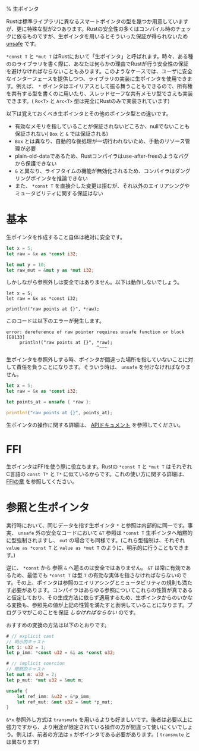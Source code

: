 % 生ポインタ
<!-- % Raw Pointers -->

<!-- Rust has a number of different smart pointer types in its standard library, but
there are two types that are extra-special. Much of Rust’s safety comes from
compile-time checks, but raw pointers don’t have such guarantees, and are
[unsafe][unsafe] to use. -->
Rustは標準ライブラリに異なるスマートポインタの型を幾つか用意していますが、更に特殊な型が2つあります。Rustの安全性の多くはコンパイル時のチェックに依るものですが、生ポインタを用いるとそういった保証が得られないため [unsafe][unsafe] です。

<!-- `*const T` and `*mut T` are called ‘raw pointers’ in Rust. Sometimes, when
writing certain kinds of libraries, you’ll need to get around Rust’s safety
guarantees for some reason. In this case, you can use raw pointers to implement
your library, while exposing a safe interface for your users. For example, `*`
pointers are allowed to alias, allowing them to be used to write
shared-ownership types, and even thread-safe shared memory types (the `Rc<T>`
and `Arc<T>` types are both implemented entirely in Rust). -->
`*const T` と `*mut T` はRustにおいて「生ポインタ」と呼ばれます。時々、ある種ののライブラリを書く際に、あなたは何らかの理由でRustが行う安全性の保証を避けなければならないこともあります。このようなケースでは、ユーザに安全なインターフェースを提供しつつ、ライブラリの実装に生ポインタを使用できます。例えば、 `*` ポインタはエイリアスとして振る舞うこともできるので、所有権を共有する型を書くのに用いたり、スレッドセーフな共有メモリ型でさえも実装できます。( `Rc<T>` と `Arc<T>` 型は完全にRustのみで実装されています)

<!-- Here are some things to remember about raw pointers that are different than
other pointer types. They: -->
以下は覚えておくべき生ポインタとその他のポインタ型との違いです。

<!-- - are not guaranteed to point to valid memory and are not even
  guaranteed to be non-null (unlike both `Box` and `&`); -->
<!-- - do not have any automatic clean-up, unlike `Box`, and so require
  manual resource management; -->
<!-- - are plain-old-data, that is, they don't move ownership, again unlike
  `Box`, hence the Rust compiler cannot protect against bugs like
  use-after-free; -->
<!-- - lack any form of lifetimes, unlike `&`, and so the compiler cannot
  reason about dangling pointers; and
- have no guarantees about aliasing or mutability other than mutation
  not being allowed directly through a `*const T`. -->
- 有効なメモリを指していることが保証されないどころか、nullでないことも保証されない( `Box` と `&` では保証される)
- `Box` とは異なり、自動的な後処理が一切行われないため、手動のリソース管理が必要
- plain-old-dataであるため、Rustコンパイラはuse-after-freeのようなバグから保護できない
- `&` と異なり、ライフタイムの機能が無効化されるため、コンパイラはダングリングポインタを推論できない
- また、 `*const T` を直接介した変更は拒むが、それ以外のエイリアシングやミュータビリティに関する保証はない


<!-- # Basics -->
# 基本

<!-- Creating a raw pointer is perfectly safe: -->
生ポインタを作成すること自体は絶対に安全です。

```rust
let x = 5;
let raw = &x as *const i32;

let mut y = 10;
let raw_mut = &mut y as *mut i32;
```

<!-- However, dereferencing one is not. This won’t work: -->
しかしながら参照外しは安全ではありません。以下は動作しないでしょう。


```rust,ignore
let x = 5;
let raw = &x as *const i32;

println!("raw points at {}", *raw);
```

<!-- It gives this error: -->
このコードは以下のエラーが発生します。

```text
error: dereference of raw pointer requires unsafe function or block [E0133]
     println!("raw points at {}", *raw);
                                  ^~~~
```

<!-- When you dereference a raw pointer, you’re taking responsibility that it’s not
pointing somewhere that would be incorrect. As such, you need `unsafe`: -->
生ポインタを参照外しする時、ポインタが間違った場所を指していないことに対して責任を負うことになります。そういう時は、 `unsafe` を付けなければなりません。

```rust
let x = 5;
let raw = &x as *const i32;

let points_at = unsafe { *raw };

println!("raw points at {}", points_at);
```

<!-- For more operations on raw pointers, see [their API documentation][rawapi]. -->
生ポインタの操作に関する詳細は、 [APIドキュメント][rawapi] を参照してください。

[unsafe]: unsafe.html
[rawapi]: ../std/primitive.pointer.html

# FFI

<!-- Raw pointers are useful for FFI: Rust’s `*const T` and `*mut T` are similar to
C’s `const T*` and `T*`, respectively. For more about this use, consult the
[FFI chapter][ffi]. -->
生ポインタはFFIを使う際に役立ちます。Rustの `*const T` と `*mut T` はそれぞれC言語の `const T*` と `T*` に似ているからです。これの使い方に関する詳細は、 [FFIの章][ffi] を参照してください。

[ffi]: ffi.html

<!-- # References and raw pointers -->
# 参照と生ポインタ

<!-- At runtime, a raw pointer `*` and a reference pointing to the same piece of
data have an identical representation. In fact, an `&T` reference will
implicitly coerce to an `*const T` raw pointer in safe code and similarly for
the `mut` variants (both coercions can be performed explicitly with,
respectively, `value as *const T` and `value as *mut T`). -->
実行時において、同じデータを指す生ポインタ `*` と参照は内部的に同一です。事実、 `unsafe` 外の安全なコードにおいて `&T` 参照は `*const T` 生ポインタへ暗黙的に型強制されますし、 `mut` の場合でも同様です。(これら型強制は、それぞれ `value as *const T` と `value as *mut T` のように、明示的に行うこともできます。)

<!-- Going the opposite direction, from `*const` to a reference `&`, is not safe. A
`&T` is always valid, and so, at a minimum, the raw pointer `*const T` has to
point to a valid instance of type `T`. Furthermore, the resulting pointer must
satisfy the aliasing and mutability laws of references. The compiler assumes
these properties are true for any references, no matter how they are created,
and so any conversion from raw pointers is asserting that they hold. The
programmer *must* guarantee this. -->
逆に、 `*const` から 参照 `&` へ遡るのは安全ではありません。 `&T` は常に有効であるため、最低でも `*const T` は型 `T` の有効な実体を指さなければならないのです。その上、ポインタは参照のエイリアシングとミュータビリティの規則も満たす必要があります。コンパイラはあらゆる参照についてこれらの性質が真であると仮定しており、その生成方法に依らず適用するため、生ポインタからのいかなる変換も、参照先の値が上記の性質を満たすと表明していることになります。プログラマがこのことを保証 *しなければならない* のです。

<!-- The recommended method for the conversion is: -->
おすすめの変換の方法は以下のとおりです。

```rust
# // explicit cast
// 明示的キャスト
let i: u32 = 1;
let p_imm: *const u32 = &i as *const u32;

# // implicit coercion
// 暗黙的キャスト
let mut m: u32 = 2;
let p_mut: *mut u32 = &mut m;

unsafe {
    let ref_imm: &u32 = &*p_imm;
    let ref_mut: &mut u32 = &mut *p_mut;
}
```

<!-- The `&*x` dereferencing style is preferred to using a `transmute`. The latter
is far more powerful than necessary, and the more restricted operation is
harder to use incorrectly; for example, it requires that `x` is a pointer
(unlike `transmute`). -->
`&*x` 参照外し方式は `transmute` を用いるよりも好ましいです。後者は必要以上に強力ですから、より用途が限定されている操作の方が間違って使いにくいでしょう。例えば、前者の方法は `x` がポインタである必要があります。( `transmute` とは異なります)
